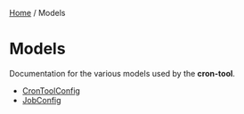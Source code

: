 [Home](/README.md) / Models

# Models
Documentation for the various models used by the **cron-tool**.

- [CronToolConfig](/docs/models/CronToolConfig.md)
- [JobConfig](/docs/models/JobConfig.md)